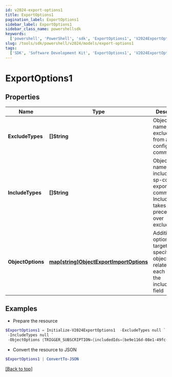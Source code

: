 ```yaml
---
id: v2024-export-options1
title: ExportOptions1
pagination_label: ExportOptions1
sidebar_label: ExportOptions1
sidebar_class_name: powershellsdk
keywords:
  ['powershell', 'PowerShell', 'sdk', 'ExportOptions1', 'V2024ExportOptions1']
slug: /tools/sdk/powershell/v2024/models/export-options1
tags:
  ['SDK', 'Software Development Kit', 'ExportOptions1', 'V2024ExportOptions1']
---
```


# ExportOptions1

## Properties

| Name | Type | Description | Notes |
| --- | --- | --- | --- |
| **ExcludeTypes** | **[]String** | Object type names to be excluded from an sp-config export command. | [optional] |
| **IncludeTypes** | **[]String** | Object type names to be included in an sp-config export command. IncludeTypes takes precedence over excludeTypes. | [optional] |
| **ObjectOptions** | [**map[string]ObjectExportImportOptions**](object-export-import-options) | Additional options targeting specific objects related to each item in the includeTypes field | [optional] |

## Examples

- Prepare the resource

```powershell
$ExportOptions1 = Initialize-V2024ExportOptions1  -ExcludeTypes null `
 -IncludeTypes null `
 -ObjectOptions {TRIGGER_SUBSCRIPTION={includedIds=[be9e116d-08e1-49fc-ab7f-fa585e96c9e4], includedNames=[Test 2]}}
```

- Convert the resource to JSON

```powershell
$ExportOptions1 | ConvertTo-JSON
```

[[Back to top]](#)
